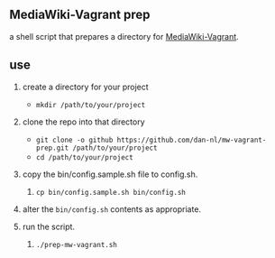 ## MediaWiki-Vagrant prep
a shell script that prepares a directory for [MediaWiki-Vagrant][1].


## use
1. create a directory for your project
   * `mkdir /path/to/your/project`

1. clone the repo into that directory
   * `git clone -o github https://github.com/dan-nl/mw-vagrant-prep.git /path/to/your/project`
   * `cd /path/to/your/project`

1. copy the bin/config.sample.sh file to config.sh.
   1. `cp bin/config.sample.sh bin/config.sh`

1. alter the `bin/config.sh` contents as appropriate.

1. run the script.
   1. `./prep-mw-vagrant.sh`


[1]:http://www.mediawiki.org/wiki/MediaWiki-Vagrant
